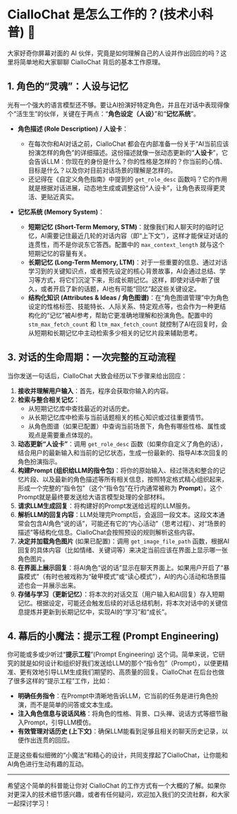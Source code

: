 # CialloChat 是怎么工作的？(技术小科普) 🤖

大家好奇你屏幕对面的 AI 伙伴，究竟是如何理解自己的人设并作出回应的吗？这里将简单地和大家聊聊 CialloChat 背后的基本工作原理。

## 1. 角色的“灵魂”：人设与记忆

光有一个强大的语言模型还不够。要让AI扮演好特定角色，并且在对话中表现得像个“活生生”的伙伴，关键在于两点：“**角色设定（人设）**”和“**记忆系统**”。

* **角色描述 (Role Description) / 人设卡**：
    * 在每次你和AI对话之前，CialloChat 都会在内部准备一份关于“AI当前应该扮演怎样的角色”的详细描述。这份描述就像一张动态更新的“**人设卡**”，它会告诉LLM：你现在的身份是什么？你的性格是怎样的？你当前的心情、目标是什么？以及你对目前对话场景的理解是怎样的。
    * 还记得在《自定义角色指南》中提到的 `get_role_desc` 函数吗？它的作用就是根据对话进展，动态地生成或调整这份“人设卡”，让角色表现得更灵活、更贴近真实。

* **记忆系统 (Memory System)**：
    * **短期记忆 (Short-Term Memory, STM)**：就像我们和人聊天时的临时记忆，AI需要记住最近几轮的对话内容（即“上下文”），这样才能保证对话的连贯性，而不是你说东它答西。配置中的 `max_context_length` 就与这个短期记忆的容量有关。
    * **长期记忆 (Long-Term Memory, LTM)**：对于一些重要的信息、通过对话学习到的关键知识点，或者预先设定的核心背景故事，AI会通过总结、学习等方式，将它们沉淀下来，形成长期记忆。这样，即使对话中断了很久，或者开启了新的话题，AI也有可能“回忆”起这些关键设定。
    * **结构化知识 (Attributes & Ideas / 角色图谱)**：在“角色图谱管理”中为角色设定的性格标签、技能特长、人际关系、特定观点等，也会作为一种更结构化的“记忆”被AI参考，帮助它更准确地理解和扮演角色。配置中的 `stm_max_fetch_count` 和 `ltm_max_fetch_count` 就控制了AI在回复时，会从短期和长期记忆中主动检索多少相关的记忆片段来辅助思考。

## 3. 对话的生命周期：一次完整的互动流程

当你发送一句话后，CialloChat 大致会经历以下步骤来给出回应：

1.  **接收并理解用户输入**：首先，程序会获取你输入的内容。
2.  **检索与整合相关记忆**：
    * 从短期记忆库中查找最近的对话历史。
    * 从长期记忆库中检索与当前话题相关的核心知识或过往重要情节。
    * 从角色图谱（如果已配置）中查询当前场景下，角色有哪些性格、属性或观点是需要重点体现的。
3.  **动态更新“人设卡”**：调用 `get_role_desc` 函数（如果你自定义了角色的话），结合用户的最新输入和当前的记忆状态，生成一份最新的、指导AI本次回复的角色扮演指示。
4.  **构建Prompt (组织给LLM的指令包)**：将你的原始输入、经过筛选和整合的记忆片段、以及最新的角色描述等所有相关信息，按照特定格式精心组织起来，形成一个完整的“指令包”（这个“指令包”在行内通常被称为 **Prompt**）。这个Prompt就是最终要发送给大语言模型处理的全部材料。
5.  **请求LLM生成回复**：将构建好的Prompt发送给远程的LLM服务。
6.  **解析LLM的回复内容**：LLM处理完Prompt后，会返回一段文本。这段文本通常会包含AI角色“说的话”，可能还有它的“内心活动”（思考过程）、对“场景的描述”等结构化信息。CialloChat会按照预设的规则解析这些内容。
7.  **决定并加载角色图片** (如果已配置)：调用 `get_image_file_path` 函数，根据AI回复的具体内容（比如情绪、关键词等）来决定当前应该在界面上显示哪一张角色图片。
8.  **在界面上展示回复**：将AI角色“说的话”显示在聊天界面上。如果用户开启了“暴露模式”（有时也被戏称为“破甲模式”或“读心模式”），AI的内心活动和场景描述也会一并展示出来。
9.  **存储与学习（更新记忆）**：将本次的对话交互（用户输入和AI回复）存入短期记忆。根据设定，可能还会触发后续的对话总结机制，将本次对话中的关键信息提炼并更新到长期记忆中，实现AI的“学习”和“成长”。

## 4. 幕后的小魔法：提示工程 (Prompt Engineering)

你可能或多或少听过“**提示工程**”(Prompt Engineering) 这个词。简单来说，它研究的就是如何设计和组织好我们发送给LLM的那个“指令包”（Prompt），以便更精准、更有效地引导LLM生成我们期望的、高质量的回复。CialloChat 在后台也做了很多这样的“提示工程”工作，比如：

* **明确任务指令**：在Prompt中清晰地告诉LLM，它当前的任务是进行角色扮演，而不是简单的问答或文本生成。
* **注入角色信息与说话风格**：将角色的性格、背景、口头禅、说话方式等细节融入Prompt，引导LLM模仿。
* **有效管理对话历史 (上下文)**：确保LLM能看到足够且相关的聊天历史记录，以便作出连贯的回应。

正是这些看似细微的“小魔法”和精心的设计，共同支撑起了CialloChat，让你能和AI角色进行生动有趣的互动。

---

希望这个简单的科普能让你对 CialloChat 的工作方式有一个大概的了解。如果你对更深入的技术细节感兴趣，或者有任何疑问，欢迎加入我们的交流社群，和大家一起探讨学习！
